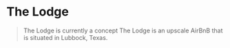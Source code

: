 # The Lodge
> The Lodge is currently a concept
The Lodge is an upscale AirBnB that is situated in Lubbock, Texas.
